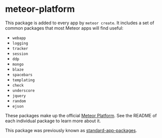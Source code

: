 # meteor-platform

This package is added to every app by `meteor create`. It includes a set of common packages that most Meteor apps will find useful:

- `webapp`
- `logging`
- `tracker`
- `session`
- `ddp`
- `mongo`
- `blaze`
- `spacebars`
- `templating`
- `check`
- `underscore`
- `jquery`
- `random`
- `ejson`

These packages make up the official [Meteor
Platform](https://www.meteor.com/projects). See the README of each
individual package to learn more about it.

This package was previously known as [standard-app-packages](https://atmospherejs.com/meteor/standard-app-packages).
